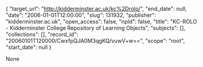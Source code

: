 {
  "target_url": "http://kidderminster.ac.uk/kc%2Drolo/", 
  "end_date": null, 
  "date": "2006-01-01T12:00:00", 
  "slug": 131932, 
  "publisher": "kidderminster.ac.uk", 
  "open_access": false, 
  "npld": false, 
  "title": "KC-ROLO - Kidderminster College Repository of Learning Objects", 
  "subjects": [], 
  "collections": [], 
  "record_id": "20060101T120000/CwxfpQJA0M3qgKQ/vuwV+w==", 
  "scope": "root", 
  "start_date": null
}

None